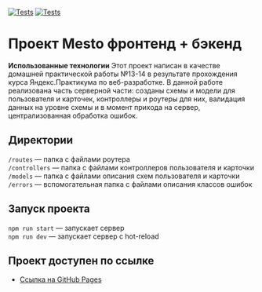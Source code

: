 [![Tests](https://github.com/yandex-praktikum/express-mesto-gha/actions/workflows/tests-13-sprint.yml/badge.svg)](https://github.com/yandex-praktikum/express-mesto-gha/actions/workflows/tests-13-sprint.yml) [![Tests](https://github.com/yandex-praktikum/express-mesto-gha/actions/workflows/tests-14-sprint.yml/badge.svg)](https://github.com/yandex-praktikum/express-mesto-gha/actions/workflows/tests-14-sprint.yml)
# Проект Mesto фронтенд + бэкенд



**Использованные технологии**
Этот проект написан в качестве домашней практической работы №13-14 в результате прохождения курса Яндекс.Практикума по веб-разработке. В данной работе реализована часть серверной части: созданы схемы и модели для пользователя и карточек, контроллеры и роутеры для них, валидация данных на уровне схемы и в момент прихода на сервер, централизованная обработка ошибок.

## Директории

`/routes` — папка с файлами роутера  
`/controllers` — папка с файлами контроллеров пользователя и карточки   
`/models` — папка с файлами описания схем пользователя и карточки  
`/errors` — вспомогательная папка с файлами описания классов ошибок    


## Запуск проекта

`npm run start` — запускает сервер   
`npm run dev` — запускает сервер с hot-reload

## Проект доступен по ссылке

* [Ссылка на GitHub Pages](https://irinashumak.github.io/express-mesto-gha/)
